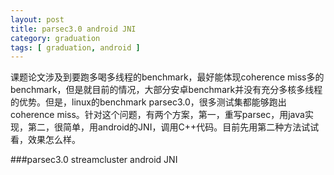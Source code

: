 ```yaml
---
layout: post
title: parsec3.0 android JNI
category: graduation
tags: [ graduation, android ]
---
```

课题论文涉及到要跑多喝多线程的benchmark，最好能体现coherence miss多的benchmark，但是就目前的情况，大部分安卓benchmark并没有充分多核多线程的优势。但是，linux的benchmark parsec3.0，很多测试集都能够跑出coherence miss。针对这个问题，有两个方案，第一，重写parsec，用java实现，第二，很简单，用android的JNI，调用C++代码。目前先用第二种方法试试看，效果怎么样。

###parsec3.0 streamcluster android JNI


